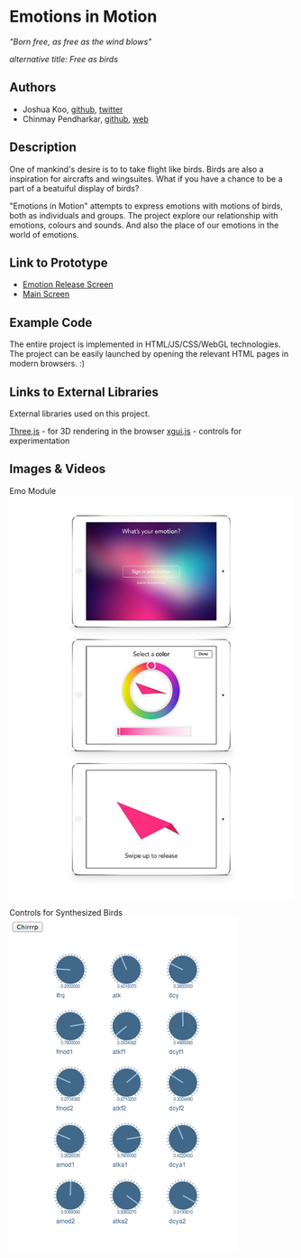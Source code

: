 # Emotions in Motion
_"Born free, as free as the wind blows"_

_alternative title: Free as birds_



## Authors
- Joshua Koo, [github](https://github.com/zz85), [twitter](http://twitter.com/blurspline)
- Chinmay Pendharkar, [github](https://github.com/notthetup), [web](http://chinpen.net/)

## Description
One of mankind's desire is to to take flight like birds. Birds are also a inspiration for aircrafts and wingsuites. What if you have a chance to be a part of a beatuiful display of birds?

"Emotions in Motion" attempts to express emotions with motions of birds, both as individuals and groups. The project explore our relationship with emotions, colours and sounds. And also the place of our emotions in the world of emotions.


## Link to Prototype
- [Emotion Release Screen](./project_code/release-screen/release.html)
- [Main Screen](./project_code/main-screen/screen.html)

## Example Code
The entire project is implemented in HTML/JS/CSS/WebGL technologies. The project can be easily launched by opening the relevant HTML pages in modern browsers. :)

## Links to External Libraries
External libraries used on this project.

[Three.js](http://threejs.org "Three.js") - for 3D rendering in the browser
[xgui.js](http://oos.moxiecode.com/js_canvas/xgui/ "xgui.js") - controls for experimentation

## Images & Videos


Emo Module
![Emo UI Mock 1](project_images/draft_picking_emotions_1.jpg "Emo UI Mock 1")

Controls for Synthesized Birds
![Controls for Synthesized Birds](project_images/screenshot_bird_controls.png "Controls for Synthesized Birds")
